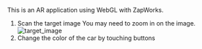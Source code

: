 This is an AR application using WebGL with ZapWorks.

1. Scan the target image
   You may need to zoom in on the image.
   ![target_image](m2.png "target_image")
2. Change the color of the car by touching buttons
